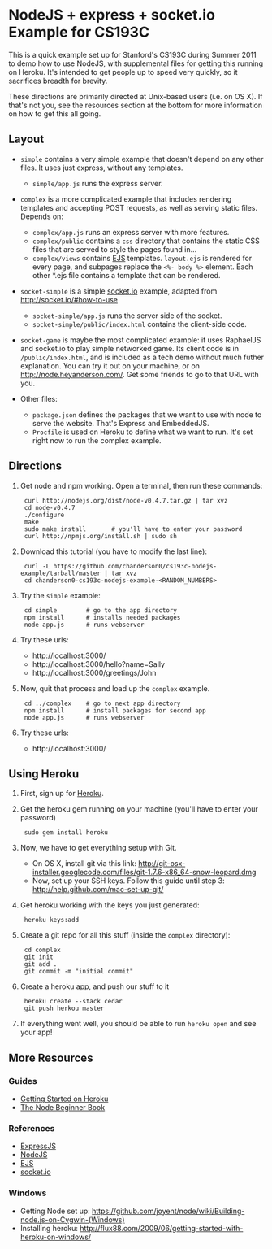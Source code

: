 NodeJS + express + socket.io Example for CS193C
==================

This is a quick example set up for Stanford's CS193C during Summer 2011 to demo how to use NodeJS, with supplemental files for getting this running on Heroku. It's intended to get people up to speed very quickly, so it sacrifices breadth for brevity.

These directions are primarily directed at Unix-based users (i.e. on OS X). If that's not you, see the resources section at the bottom for more information on how to get this all going.

Layout
------

- `simple` contains a very simple example that doesn't depend on any other files. It uses just express, without any templates.
    - `simple/app.js` runs the express server.

- `complex` is a more complicated example that includes rendering templates and accepting POST requests, as well as serving static files. Depends on:
    - `complex/app.js` runs an express server with more features.
    - `complex/public` contains a `css` directory that contains the static CSS files that are served to style the pages found in...
    - `complex/views` contains [EJS](http://embeddedjs.com/ "EmbeddedJS") templates. `layout.ejs` is rendered for every page, and subpages replace the `<%- body %>` element. Each other *.ejs file contains a template that can be rendered. 

- `socket-simple` is a simple [socket.io](http://socket.io/) example, adapted from http://socket.io/#how-to-use
    - `socket-simple/app.js` runs the server side of the socket.
    - `socket-simple/public/index.html` contains the client-side code.

- `socket-game` is maybe the most complicated example: it uses RaphaelJS and socket.io to play simple networked game. Its client code is in `/public/index.html`, and is included as a tech demo without much futher explanation. You can try it out on your machine, or on http://node.heyanderson.com/. Get some friends to go to that URL with you.

- Other files:
    - `package.json` defines the packages that we want to use with node to serve the website. That's Express and EmbeddedJS.
    - `Procfile` is used on Heroku to define what we want to run. It's set right now to run the complex example.

Directions
----------

1. Get node and npm working. Open a terminal, then run these commands:

        curl http://nodejs.org/dist/node-v0.4.7.tar.gz | tar xvz
        cd node-v0.4.7
        ./configure
        make
        sudo make install       # you'll have to enter your password
        curl http://npmjs.org/install.sh | sudo sh

2. Download this tutorial (you have to modify the last line):

        curl -L https://github.com/chanderson0/cs193c-nodejs-example/tarball/master | tar xvz
        cd chanderson0-cs193c-nodejs-example-<RANDOM_NUMBERS>

3. Try the `simple` example:

        cd simple        # go to the app directory
        npm install      # installs needed packages
        node app.js      # runs webserver

4. Try these urls:

    - http://localhost:3000/
    - http://localhost:3000/hello?name=Sally
    - http://localhost:3000/greetings/John

5. Now, quit that process and load up the `complex` example.

        cd ../complex    # go to next app directory 
        npm install      # install packages for second app
        node app.js      # runs webserver

6. Try these urls:

    - http://localhost:3000/

Using Heroku
------------

1. First, sign up for [Heroku](http://heroku.com/ "Heroku").

2. Get the heroku gem running on your machine (you'll have to enter your password)

        sudo gem install heroku

3. Now, we have to get everything setup with Git. 

    - On OS X, install git via this link: http://git-osx-installer.googlecode.com/files/git-1.7.6-x86_64-snow-leopard.dmg
    - Now, set up your SSH keys. Follow this guide until step 3: http://help.github.com/mac-set-up-git/

4. Get heroku working with the keys you just generated:

        heroku keys:add

5. Create a git repo for all this stuff (inside the `complex` directory):

        cd complex
        git init
        git add .
        git commit -m "initial commit"

6. Create a heroku app, and push our stuff to it

        heroku create --stack cedar
        git push herkou master

7. If everything went well, you should be able to run `heroku open` and see your app!

More Resources
--------------

### Guides
- [Getting Started on Heroku](http://devcenter.heroku.com/articles/quickstart)
- [The Node Beginner Book](http://www.nodebeginner.org/)

### References
- [ExpressJS](http://expressjs.com/)
- [NodeJS](http://nodejs.org/)
- [EJS](http://embeddedjs.com/)
- [socket.io](http://socket.io/)

### Windows
- Getting Node set up: https://github.com/joyent/node/wiki/Building-node.js-on-Cygwin-(Windows)
- Installing heroku: http://flux88.com/2009/06/getting-started-with-heroku-on-windows/